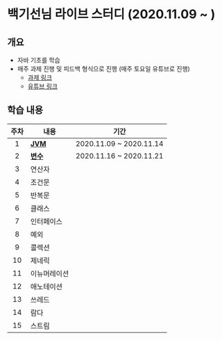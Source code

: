 # 백기선님 라이브 스터디 (2020.11.09 ~ )

## 개요
- 자바 기초를 학습
- 매주 과제 진행 및 피드백 형식으로 진행 (매주 토요일 유튜브로 진행)
  - [과제 링크](https://github.com/whiteship/live-study/issues)
  - [유튜브 링크](https://www.youtube.com/watch?v=peEXNN-oob4)

## 학습 내용
| 주차 | 내용         | 기간                    |
| :--: | ------------ | ----------------------- |
|  1   | [**JVM**](https://github.com/hanull/java-study/blob/master/week1/note.md)          | 2020.11.09 ~ 2020.11.14 |
|  2   | [**변수**](https://github.com/hanull/java-study/blob/master/week2/note.md)         | 2020.11.16 ~ 2020.11.21 |
|  3   | 연산자       |                         |
|  4   | 조건문       |                         |
|  5   | 반복문       |                         |
|  6   | 클래스       |                         |
|  7   | 인터페이스   |                         |
|  8   | 예외         |                         |
|  9   | 콜렉션       |                         |
|  10  | 제네릭       |                         |
|  11  | 이뉴머레이션 |                         |
|  12  | 애노테이션   |                         |
|  13  | 쓰레드       |                         |
|  14  | 람다         |                         |
|  15  | 스트림       |                         |
